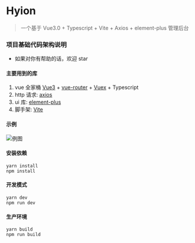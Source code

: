 # Hyion

> 一个基于 Vue3.0 + Typescript + Vite + Axios + element-plus 管理后台

### 项目基础代码架构说明

- 如果对你有帮助的话，欢迎 star

#### 主要用到的库

1. vue 全家桶 [Vue3](https://vue3js.cn/docs/zh/guide/introduction.html) + [vue-router](https://github.com/vuejs/vue-router-next) + [Vuex](https://github.com/vuejs/vuex/tree/4.0/) + Typescript
2. http 请求: [axios](https://github.com/axios/axios)
3. ui 库: [element-plus](https://element-plus.gitee.io/#/zh-CN/component/installation)
4. 脚手架: [Vite](https://github.com/vitejs/vite)

#### 示例

![例图](https://github.com/hurray/vue-hy-admin/raw/master/src/assets/home.png)

#### 安装依赖

```
yarn install
npm install
```

#### 开发模式

```
yarn dev
npm run dev
```

#### 生产环境

```
yarn build
npm run build
```
